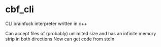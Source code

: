 # cbf_cli
CLI brainfuck interpreter written in c++

Can accept files of (probably) unlimited size and has an infinite memory strip in both directions
Now can get code from stdin
